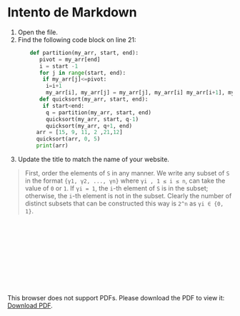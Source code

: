 # Intento de Markdown

1. Open the file.
2. Find the following code block on line 21:
```python
       def partition(my_arr, start, end):
          pivot = my_arr[end] 
          i = start -1
          for j in range(start, end):
           if my_arr[j]<=pivot:
            i=i+1
            my_arr[i], my_arr[j] = my_arr[j], my_arr[i] my_arr[i+1], my_arr[end] = my_arr[end], my_arr[i+1] return i+1
          def quicksort(my_arr, start, end):
           if start<end:
            q = partition(my_arr, start, end)
            quicksort(my_arr, start, q-1)
            quicksort(my_arr, q+1, end)
         arr = [15, 9, 11, 2 ,21,12]
         quicksort(arr, 0, 5)
         print(arr)
```
3. Update the title to match the name of your website.


> First, order the elements of `S` in any manner. We write any subset of `S` in 
the format `{γ1, γ2, ..., γn}` where `γi , 1 ≤ i ≤ n`, can take the value 
of `0` or `1`. If `γi = 1`, the `i`-th element of `S` is in the subset;
otherwise, the `i`-th element is not in the subset. Clearly the number of 
distinct subsets that can be constructed this way is `2^n` as `γi ∈ {0, 1}`.


<object data="https://github.com/GamuceroJP/MultiverseHackathon2022/blob/main/Template_tareas.pdf" type="application/pdf" width="700px" height="700px">
    <embed src="https://github.com/GamuceroJP/MultiverseHackathon2022/blob/main/Template_tareas.pdf">
        <p>This browser does not support PDFs. Please download the PDF to view it: <a href="https://github.com/GamuceroJP/MultiverseHackathon2022/blob/main/Template_tareas.pdf">Download PDF</a>.</p>
    </embed>
</object>
